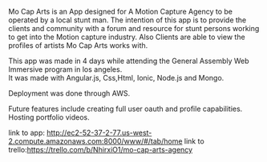 Mo Cap Arts is an App designed for A Motion Capture Agency to be operated by a local stunt man.  The intention of this app is to provide the clients and community with a forum and resource for stunt persons working to get into the Motion capture industry.  Also Clients are able to view the profiles of artists Mo Cap Arts works with.

This app was made in 4 days while attending the General Assembly Web Immersive program in los angeles.  
It was made with Angular.js, Css,Html, Ionic, Node.js and Mongo.

Deployment was done through AWS.

Future features include creating full user oauth and profile capabilities. Hosting portfolio videos.  

link to app: http://ec2-52-37-2-77.us-west-2.compute.amazonaws.com:8000/www/#/tab/home
link to trello:https://trello.com/b/NhirxiO1/mo-cap-arts-agency
